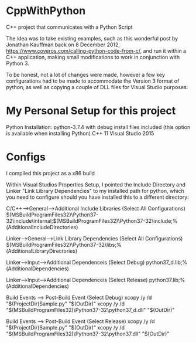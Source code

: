 # CppWithPython
C++ project that communicates with a Python Script

The idea was to take existing examples, such as this wonderful post by Jonathan Kauffman back on 8 December 2012, https://www.coveros.com/calling-python-code-from-c/, and run it within a C++ application, making small modifications to work in conjunction with Python 3. 

To be honest, not a lot of changes were made, however a few key configurations had to be made to accommodate the Version 3 format of python, as well as copying a couple of DLL files for Visual Studio purposes:

# My Personal Setup for this project
Python Installation: python-3.7.4 with debug install files included (this option is available when installing Python)
C++ 11
Visual Studio 2015


# Configs
I compiled this project as a x86 build

Within Visual Studios Properties Setup, I pointed the Include Directory and Linker "Link Library Dependencies" to my installed path for python, which you need to configure should you have installed this to a different directory: 

C/C++-->General-->Additional Include Libraries (Select All Configurations)
$(MSBuildProgramFiles32)\Python37-32\include\internal;$(MSBuildProgramFiles32)\Python37-32\include;%(AdditionalIncludeDirectories)

Linker-->General-->Link Library Dependencies (Select All Configurations)
$(MSBuildProgramFiles32)\Python37-32\libs;%(AdditionalLibraryDirectories)

Linker-->Input-->Additional Dependenceis (Select Debug)
python37_d.lib;%(AdditionalDependencies)

Linker-->Input-->Additional Dependenceis (Select Release)
python37.lib;%(AdditionalDependencies)

Build Events --> Post-Build Event (Select Debug)
xcopy /y /d "$(ProjectDir)Sample.py" "$(OutDir)"
xcopy /y /d "$(MSBuildProgramFiles32)\Python37-32\python37_d.dll" "$(OutDir)"

Build Events --> Post-Build Event (Select Release)
xcopy /y /d "$(ProjectDir)Sample.py" "$(OutDir)"
xcopy /y /d "$(MSBuildProgramFiles32)\Python37-32\python37.dll" "$(OutDir)"
